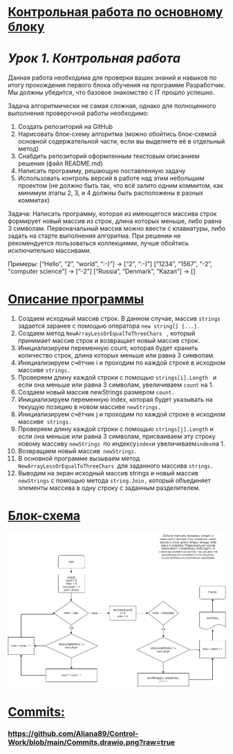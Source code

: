#  [Контрольная работа по основному блоку](https://gb.ru/lessons/370566/homework)
# *Урок 1. Контрольная работа*
Данная работа необходима для проверки ваших знаний и навыков по итогу прохождения первого блока обучения на программе Разработчик. Мы должны убедится, что базовое знакомство с IT прошло успешно.

Задача алгоритмически не самая сложная, однако для полноценного выполнения проверочной работы необходимо:

1. Создать репозиторий на GitHub
2. Нарисовать блок-схему алгоритма (можно обойтись блок-схемой основной содержательной части, если вы выделяете её в отдельный метод)
3. Снабдить репозиторий оформленным текстовым описанием решения (файл README.md)
4. Написать программу, решающую поставленную задачу
5. Использовать контроль версий в работе над этим небольшим проектом (не должно быть так, что всё залито одним коммитом, как минимум этапы 2, 3, и 4 должны быть расположены в разных коммитах)

Задача: Написать программу, которая из имеющегося массива строк формирует новый массив из строк, длина которых меньше, либо равна 3 символам. Первоначальный массив можно ввести с клавиатуры, либо задать на старте выполнения алгоритма. При решении не рекомендуется пользоваться коллекциями, лучше обойтись исключительно массивами.

Примеры:
[“Hello”, “2”, “world”, “:-)”] → [“2”, “:-)”]
[“1234”, “1567”, “-2”, “computer science”] → [“-2”]
[“Russia”, “Denmark”, “Kazan”] → []

# [Описание программы](https://github.com/Aliana89/Control-Work/tree/main/Control_Work)

1. Создаем исходный массив строк. В данном случае, массив `strings` задается заранее с помощью оператора `new string[] {...}.`
2. Создаем метод `NewArrayLessOrEqualToThreeChars ` , который принимает массив строк и возвращает новый массив строк.
3. Инициализируем переменную count, которая будет хранить количество строк, длина которых меньше или равна 3 символам.
4. Инициализируем счётчик i и проходим по каждой строке в исходном массиве `strings.`
5. Проверяем длину каждой строки с помощью `strings[i].Length ` и если она меньше или равна 3 символам, увеличиваем `сount` на 1.
6. Создаем новый массив newStrings размером `count.`
7. Инициализируем переменную index, которая будет указывать на текущую позицию в новом массиве `newStrings.`
8. Инициализируем счётчик j и проходим по каждой строке в исходном массиве` strings.`
9. Проверяем длину каждой строки с помощью `strings[j].Length` и если она меньше или равна 3 символам, присваиваем эту строку новому массиву `newStrings `по индексу` index `и увеличиваем` index `на 1.
10. Возвращаем новый массив` newStrings.`
11. В основной программе вызываем метод `NewArrayLessOrEqualToThreeChars `для заданного массива `strings.`
12. Выводим на экран исходный массив strings и новый массив` newStrings` с помощью метода `string.Join,` который объединяет элементы массива в одну строку с заданным разделителем.

# [Блок-схема](https://github.com/Aliana89/Control-Work/blob/main/%D0%91%D0%BB%D0%BE%D0%BA-%D1%81%D1%85%D0%B5%D0%BC%D0%B0.drawio.png)

![Image](%D0%91%D0%BB%D0%BE%D0%BA-%D1%81%D1%85%D0%B5%D0%BC%D0%B0.drawio.png)




# [Commits:](!%5BCommits%5D%28https://github.com/Aliana89/Control-Work/blob/main/Commits.drawio.png?raw=true%29)
### https://github.com/Aliana89/Control-Work/blob/main/Commits.drawio.png?raw=true
